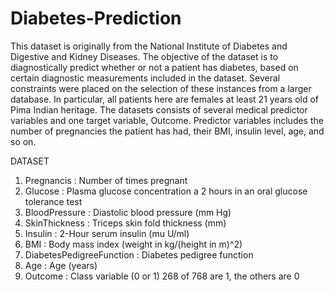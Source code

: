 # Diabetes-Prediction

This dataset is originally from the National Institute of Diabetes and Digestive and Kidney Diseases. The objective of the dataset is to diagnostically predict whether or not a patient has diabetes, based on certain diagnostic measurements included in the dataset. Several constraints were placed on the selection of these instances from a larger database. In particular, all patients here are females at least 21 years old of Pima Indian heritage.
The datasets consists of several medical predictor variables and one target variable, Outcome. Predictor variables includes the number of pregnancies the patient has had, their BMI, insulin level, age, and so on.

DATASET

1. Pregnancis : Number of times pregnant
2. Glucose : Plasma glucose concentration a 2 hours in an oral glucose tolerance test
3. BloodPressure : Diastolic blood pressure (mm Hg)
4. SkinThickness : Triceps skin fold thickness (mm)
5. Insulin : 2-Hour serum insulin (mu U/ml)
6. BMI : Body mass index (weight in kg/(height in m)^2)
7. DiabetesPedigreeFunction : Diabetes pedigree function
8. Age : Age (years)
9. Outcome : Class variable (0 or 1) 268 of 768 are 1, the others are 0
